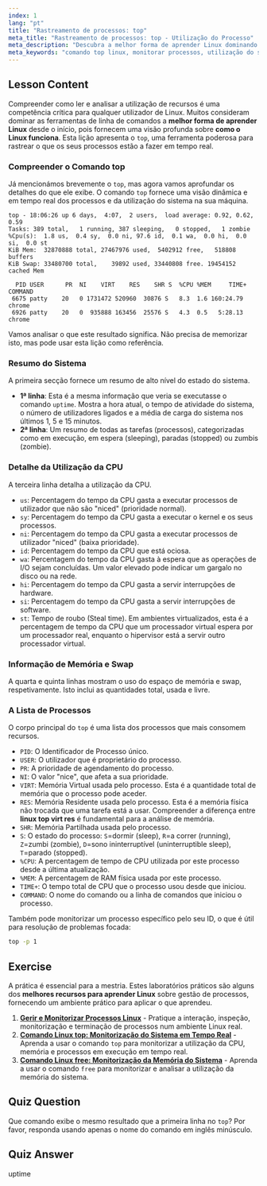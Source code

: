 ```yaml
---
index: 1
lang: "pt"
title: "Rastreamento de processos: top"
meta_title: "Rastreamento de processos: top - Utilização do Processo"
meta_description: "Descubra a melhor forma de aprender Linux dominando o comando `top`. Este guia explica como monitorar recursos do sistema, rastrear processos e entender métricas como VIRT e RES. Uma parte essencial para entender como o Linux funciona."
meta_keywords: "comando top linux, monitorar processos, utilização do sistema, como funciona o linux, linux top virt res, melhor forma de aprender linux, desempenho linux, gerenciamento de processos, treinamento linux online gratuito com certificado"
---
```


## Lesson Content

Compreender como ler e analisar a utilização de recursos é uma competência crítica para qualquer utilizador de Linux. Muitos consideram dominar as ferramentas de linha de comandos a **melhor forma de aprender Linux** desde o início, pois fornecem uma visão profunda sobre **como o Linux funciona**. Esta lição apresenta o `top`, uma ferramenta poderosa para rastrear o que os seus processos estão a fazer em tempo real.

### Compreender o Comando top

Já mencionámos brevemente o `top`, mas agora vamos aprofundar os detalhes do que ele exibe. O comando `top` fornece uma visão dinâmica e em tempo real dos processos e da utilização do sistema na sua máquina.

```plaintext
top - 18:06:26 up 6 days,  4:07,  2 users,  load average: 0.92, 0.62, 0.59
Tasks: 389 total,   1 running, 387 sleeping,   0 stopped,   1 zombie
%Cpu(s):  1.8 us,  0.4 sy,  0.0 ni, 97.6 id,  0.1 wa,  0.0 hi,  0.0 si,  0.0 st
KiB Mem:  32870888 total, 27467976 used,  5402912 free,   518808 buffers
KiB Swap: 33480700 total,    39892 used, 33440808 free. 19454152 cached Mem

  PID USER      PR  NI    VIRT    RES    SHR S  %CPU %MEM     TIME+ COMMAND
 6675 patty    20   0 1731472 520960  30876 S   8.3  1.6 160:24.79 chrome
 6926 patty    20   0  935888 163456  25576 S   4.3  0.5   5:28.13 chrome
```

Vamos analisar o que este resultado significa. Não precisa de memorizar isto, mas pode usar esta lição como referência.

### Resumo do Sistema

A primeira secção fornece um resumo de alto nível do estado do sistema.

- **1ª linha**: Esta é a mesma informação que veria se executasse o comando `uptime`. Mostra a hora atual, o tempo de atividade do sistema, o número de utilizadores ligados e a média de carga do sistema nos últimos 1, 5 e 15 minutos.
- **2ª linha**: Um resumo de todas as tarefas (processos), categorizadas como em execução, em espera (sleeping), paradas (stopped) ou zumbis (zombie).

### Detalhe da Utilização da CPU

A terceira linha detalha a utilização da CPU.

- `us`: Percentagem do tempo da CPU gasta a executar processos de utilizador que não são "niced" (prioridade normal).
- `sy`: Percentagem do tempo da CPU gasta a executar o kernel e os seus processos.
- `ni`: Percentagem do tempo da CPU gasta a executar processos de utilizador "niced" (baixa prioridade).
- `id`: Percentagem do tempo da CPU que está ociosa.
- `wa`: Percentagem do tempo da CPU gasta à espera que as operações de I/O sejam concluídas. Um valor elevado pode indicar um gargalo no disco ou na rede.
- `hi`: Percentagem do tempo da CPU gasta a servir interrupções de hardware.
- `si`: Percentagem do tempo da CPU gasta a servir interrupções de software.
- `st`: Tempo de roubo (Steal time). Em ambientes virtualizados, esta é a percentagem de tempo da CPU que um processador virtual espera por um processador real, enquanto o hipervisor está a servir outro processador virtual.

### Informação de Memória e Swap

A quarta e quinta linhas mostram o uso do espaço de memória e swap, respetivamente. Isto inclui as quantidades total, usada e livre.

### A Lista de Processos

O corpo principal do `top` é uma lista dos processos que mais consomem recursos.

- `PID`: O Identificador de Processo único.
- `USER`: O utilizador que é proprietário do processo.
- `PR`: A prioridade de agendamento do processo.
- `NI`: O valor "nice", que afeta a sua prioridade.
- `VIRT`: Memória Virtual usada pelo processo. Esta é a quantidade total de memória que o processo pode aceder.
- `RES`: Memória Residente usada pelo processo. Esta é a memória física não trocada que uma tarefa está a usar. Compreender a diferença entre **linux top virt res** é fundamental para a análise de memória.
- `SHR`: Memória Partilhada usada pelo processo.
- `S`: O estado do processo: `S`=dormir (sleep), `R`=a correr (running), `Z`=zumbi (zombie), `D`=sono ininterruptível (uninterruptible sleep), `T`=parado (stopped).
- `%CPU`: A percentagem de tempo de CPU utilizada por este processo desde a última atualização.
- `%MEM`: A percentagem de RAM física usada por este processo.
- `TIME+`: O tempo total de CPU que o processo usou desde que iniciou.
- `COMMAND`: O nome do comando ou a linha de comandos que iniciou o processo.

Também pode monitorizar um processo específico pelo seu ID, o que é útil para resolução de problemas focada:

```bash
top -p 1
```

## Exercise

A prática é essencial para a mestria. Estes laboratórios práticos são alguns dos **melhores recursos para aprender Linux** sobre gestão de processos, fornecendo um ambiente prático para aplicar o que aprendeu.

1. **[Gerir e Monitorizar Processos Linux](https://labex.io/pt/labs/comptia-manage-and-monitor-linux-processes-590864)** - Pratique a interação, inspeção, monitorização e terminação de processos num ambiente Linux real.
2. **[Comando Linux top: Monitorização do Sistema em Tempo Real](https://labex.io/pt/labs/linux-linux-top-command-real-time-system-monitoring-388500)** - Aprenda a usar o comando `top` para monitorizar a utilização da CPU, memória e processos em execução em tempo real.
3. **[Comando Linux free: Monitorização da Memória do Sistema](https://labex.io/pt/labs/linux-linux-free-command-monitoring-system-memory-388496)** - Aprenda a usar o comando `free` para monitorizar e analisar a utilização da memória do sistema.

## Quiz Question

Que comando exibe o mesmo resultado que a primeira linha no `top`? Por favor, responda usando apenas o nome do comando em inglês minúsculo.

## Quiz Answer

uptime
